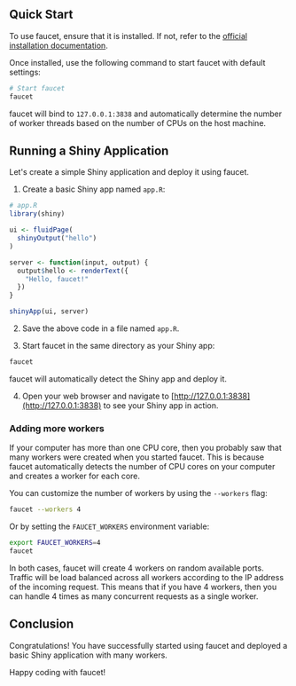 ## Quick Start

To use faucet, ensure that it is installed. If not, refer to the [official installation documentation](./install.md).

Once installed, use the following command to start faucet with default settings:

```bash
# Start faucet
faucet
```

faucet will bind to `127.0.0.1:3838` and automatically determine the number of worker threads based on the number of CPUs on the host machine.

## Running a Shiny Application

Let's create a simple Shiny application and deploy it using faucet.

1. Create a basic Shiny app named `app.R`:

```R
# app.R
library(shiny)

ui <- fluidPage(
  shinyOutput("hello")
)

server <- function(input, output) {
  output$hello <- renderText({
    "Hello, faucet!"
  })
}

shinyApp(ui, server)
```

2. Save the above code in a file named `app.R`.

3. Start faucet in the same directory as your Shiny app:

```bash
faucet
```

faucet will automatically detect the Shiny app and deploy it.

4. Open your web browser and navigate to [http://127.0.0.1:3838](http://127.0.0.1:3838) to see your Shiny app in action.


### Adding more workers

If your computer has more than one CPU core, then you probably saw that
many workers were created when you started faucet. This is because faucet
automatically detects the number of CPU cores on your computer and creates
a worker for each core.

You can customize the number of workers by using the `--workers` flag:

```bash
faucet --workers 4
```

Or by setting the `FAUCET_WORKERS` environment variable:

```bash
export FAUCET_WORKERS=4
faucet
```

In both cases, faucet will create 4 workers on random available ports.
Traffic will be load balanced across all workers according to the
IP address of the incoming request. This means that if you have 4 workers,
then you can handle 4 times as many concurrent requests as a single worker.

## Conclusion

Congratulations! You have successfully started using faucet and deployed a
basic Shiny application with many workers.

Happy coding with faucet!
